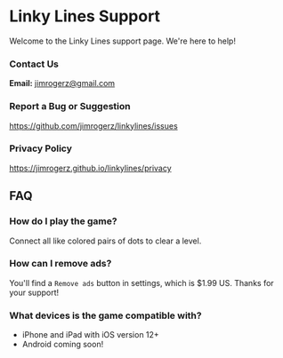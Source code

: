 # Linky Lines Support

Welcome to the Linky Lines support page. We're here to help!

### Contact Us
**Email:** jimrogerz@gmail.com

### Report a Bug or Suggestion
https://github.com/jimrogerz/linkylines/issues

### Privacy Policy
https://jimrogerz.github.io/linkylines/privacy

## FAQ

### How do I play the game?

Connect all like colored pairs of dots to clear a level.

### How can I remove ads?

You'll find a `Remove ads` button in settings, which is $1.99 US. Thanks for your support!

### What devices is the game compatible with?

* iPhone and iPad with iOS version 12+
* Android coming soon!

